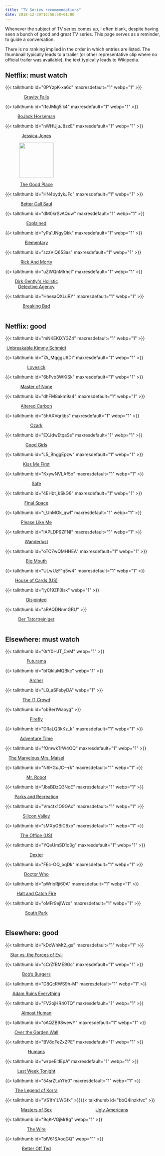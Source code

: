 ```yaml
---
title: "TV Series recommendations"
date: 2018-12-30T15:56:58+01:00
---
```


Whenever the subject of TV series comes up, I often blank, despite having seen a
bunch of good and great TV series. This page serves as a reminder, to guide a
conversation.

There is no ranking implied in the order in which entries are listed. The
thumbnail typically leads to a trailer (or other representative clip where no
official trailer was available), the text typically leads to Wikipedia.

## Netflix: must watch

<div style="display: flex; flex-wrap: wrap">

<div style="text-align: center">
{{< talkthumb id="0PYzpK-xa6c" maxresdefault="1" webp="1" >}}
<p style="width: 200px; text-align: center"><a href="https://en.wikipedia.org/wiki/Gravity_Falls">Gravity Falls</a></p>
</div>

<div style="text-align: center">
{{< talkthumb id="i1eJMig5Ik4" maxresdefault="1" webp="1" >}}
<p style="width: 200px; text-align: center"><a href="https://en.wikipedia.org/wiki/BoJack_Horseman">BoJack Horseman</a></p>
</div>

<div style="text-align: center">
{{< talkthumb id="nWHUjuJ8zxE" maxresdefault="1" webp="1" >}}
<p style="width: 200px; text-align: center"><a href="https://en.wikipedia.org/wiki/Jessica_Jones_(TV_series)">Jessica Jones</a></p>
</div>

<div style="text-align: center">
<img src="https://upload.wikimedia.org/wikipedia/en/8/84/The_Good_Place_season_1.jpg" height="111">
<p style="width: 200px; text-align: center"><a href="https://www.netflix.com/title/80113701">The Good Place</a></p>
</div>

<div style="text-align: center">
{{< talkthumb id="HN4oydykJFc" maxresdefault="1" webp="1" >}}
<p style="width: 200px; text-align: center"><a href="https://en.wikipedia.org/wiki/Better_Call_Saul">Better Call Saul</a></p>
</div>

<div style="text-align: center">
{{< talkthumb id="dM0krSvAQuw" maxresdefault="1" webp="1" >}}
<p style="width: 200px; text-align: center"><a href="https://en.wikipedia.org/wiki/Explained_(TV_series)">Explained</a></p>
</div>

<div style="text-align: center">
{{< talkthumb id="yPa1JNgyQkk" maxresdefault="1" webp="1" >}}
<p style="width: 200px; text-align: center"><a href="https://en.wikipedia.org/wiki/Elementary_(TV_series)">Elementary</a></p>
</div>

<div style="text-align: center">
{{< talkthumb id="szzVlQ653as" maxresdefault="1" webp="1" >}}
<p style="width: 200px; text-align: center"><a href="https://en.wikipedia.org/wiki/Rick_and_Morty">Rick And Morty</a></p>
</div>

<div style="text-align: center">
{{< talkthumb id="uZWQnMlrhcI" maxresdefault="1" webp="1" >}}
<p style="width: 200px; text-align: center"><a href="https://en.wikipedia.org/wiki/Dirk_Gently%27s_Holistic_Detective_Agency_(TV_series)">Dirk Gently's Holistic Detective Agency</a></p>
</div>

<div style="text-align: center">
{{< talkthumb id="HhesaQXLuRY" maxresdefault="1" webp="1" >}}
<p style="width: 200px; text-align: center"><a href="https://en.wikipedia.org/wiki/Breaking_Bad">Breaking Bad</a></p>
</div>

</div>

## Netflix: good

<div style="display: flex; flex-wrap: wrap">

<div style="text-align: center">
{{< talkthumb id="mNKEKlXY3Z4" maxresdefault="1" webp="1" >}}
<p style="width: 200px; text-align: center"><a href="https://en.wikipedia.org/wiki/Unbreakable_Kimmy_Schmidt">Unbreakable Kimmy Schmidt</a></p>
</div>

<div style="text-align: center">
{{< talkthumb id="7A_MqggU6DI" maxresdefault="1" webp="1" >}}
<p style="width: 200px; text-align: center"><a href="https://en.wikipedia.org/wiki/Lovesick_(TV_series)">Lovesick</a></p>
</div>

<div style="text-align: center">
{{< talkthumb id="6bFvb3WKISk" maxresdefault="1" webp="1" >}}
<p style="width: 200px; text-align: center"><a href="https://en.wikipedia.org/wiki/Master_of_None">Master of None</a></p>
</div>

<div style="text-align: center">
{{< talkthumb id="dhFM8akm9a4" maxresdefault="1" webp="1" >}}
<p style="width: 200px; text-align: center"><a href="https://en.wikipedia.org/wiki/Altered_Carbon_(TV_series)">Altered Carbon</a></p>
</div>

<div style="text-align: center">
{{< talkthumb id="5hAXVqrljbs" maxresdefault="1" webp="1" >}}
<p style="width: 200px; text-align: center"><a href="https://en.wikipedia.org/wiki/Ozark_(TV_series)">Ozark</a></p>
</div>

<div style="text-align: center">
{{< talkthumb id="EXJdwEtqaSs" maxresdefault="1" webp="1" >}}
<p style="width: 200px; text-align: center"><a href="https://en.wikipedia.org/wiki/Good_Girls_(TV_series)">Good Girls</a></p>
</div>

<div style="text-align: center">
{{< talkthumb id="L5_BhggEpzw" maxresdefault="1" webp="1" >}}
<p style="width: 200px; text-align: center"><a href="https://en.wikipedia.org/wiki/Kiss_Me_First_(TV_series)">Kiss Me First</a></p>
</div>

<div style="text-align: center">
{{< talkthumb id="KxywNVLAf5o" maxresdefault="1" webp="1" >}}
<p style="width: 200px; text-align: center"><a href="https://en.wikipedia.org/wiki/Safe_(TV_series)">Safe</a></p>
</div>

<div style="text-align: center">
{{< talkthumb id="4EHbt_kSkG8" maxresdefault="1" webp="1" >}}
<p style="width: 200px; text-align: center"><a href="https://en.wikipedia.org/wiki/Final_Space">Final Space</a></p>
</div>

<div style="text-align: center">
{{< talkthumb id="i_UnMGk_qwI" maxresdefault="1" webp="1" >}}
<p style="width: 200px; text-align: center"><a href="https://en.wikipedia.org/wiki/Please_Like_Me">Please Like Me</a></p>
</div>

<div style="text-align: center">
{{< talkthumb id="IAPLDP9ZFNI" maxresdefault="1" webp="1" >}}
<p style="width: 200px; text-align: center"><a href="https://en.wikipedia.org/wiki/Wanderlust_(UK_TV_series)">Wanderlust</a></p>
</div>

<div style="text-align: center">
{{< talkthumb id="oTC7wQMHHEA" maxresdefault="1" webp="1" >}}
<p style="width: 200px; text-align: center"><a href="https://en.wikipedia.org/wiki/Big_Mouth_(TV_series)">Big Mouth</a></p>
</div>

<div style="text-align: center">
{{< talkthumb id="ULwUzF1q5w4" maxresdefault="1" webp="1" >}}
<p style="width: 200px; text-align: center"><a href="https://en.wikipedia.org/wiki/House_of_Cards_(U.S._TV_series)">House of Cards (US)</a></p>
</div>

<div style="text-align: center">
{{< talkthumb id="ly019ZF0lsk" webp="1" >}}
<p style="width: 200px; text-align: center"><a href="https://en.wikipedia.org/wiki/Disjointed">Disjointed</a></p>
</div>

<div style="text-align: center">
{{< talkthumb id="aRAQDNnmGRU" >}}
<p style="width: 200px; text-align: center"><a href="https://de.wikipedia.org/wiki/Der_Tatortreiniger">Der Tatortreiniger</a></p>
</div>

</div>

## Elsewhere: must watch

<div style="display: flex; flex-wrap: wrap">

<div style="text-align: center">
{{< talkthumb id="0rY0HJT_CvM" webp="1" >}}
<p style="width: 200px; text-align: center"><a href="https://en.wikipedia.org/wiki/Futurama">Futurama</a></p>
</div>

<div style="text-align: center">
{{< talkthumb id="bfQkIuMQBkc" webp="1" >}}
<p style="width: 200px; text-align: center"><a href="https://en.wikipedia.org/wiki/Archer_(2009_TV_series)">Archer</a></p>
</div>

<div style="text-align: center">
{{< talkthumb id="LQ_aSFebyDA" webp="1" >}}
<p style="width: 200px; text-align: center"><a href="https://en.wikipedia.org/wiki/The_IT_Crowd">The IT Crowd</a></p>
</div>

<div style="text-align: center">
{{< talkthumb id="obBertWaoyg" >}}
<p style="width: 200px; text-align: center"><a href="https://en.wikipedia.org/wiki/Firefly_(TV_series)">Firefly</a></p>
</div>

<div style="text-align: center">
{{< talkthumb id="DRaLQ3kKz_k" maxresdefault="1" webp="1" >}}
<p style="width: 200px; text-align: center"><a href="https://en.wikipedia.org/wiki/Adventure_Time">Adventure Time</a></p>
</div>

<div style="text-align: center">
{{< talkthumb id="fOmwkTrW4OQ" maxresdefault="1" webp="1" >}}
<p style="width: 200px; text-align: center"><a href="https://en.wikipedia.org/wiki/The_Marvelous_Mrs._Maisel">The Marvelous Mrs. Maisel</a></p>
</div>

<div style="text-align: center">
{{< talkthumb id="N6HGuJC--rk" maxresdefault="1" webp="1" >}}
<p style="width: 200px; text-align: center"><a href="https://en.wikipedia.org/wiki/Mr._Robot">Mr. Robot</a></p>
</div>

<div style="text-align: center">
{{< talkthumb id="JbsBDzQ3NoE" maxresdefault="1" webp="1" >}}
<p style="width: 200px; text-align: center"><a href="https://en.wikipedia.org/wiki/Parks_and_Recreation">Parks and Recreation</a></p>
</div>

<div style="text-align: center">
{{< talkthumb id="Vm4tx1O9GAc" maxresdefault="1" webp="1" >}}
<p style="width: 200px; text-align: center"><a href="https://en.wikipedia.org/wiki/Silicon_Valley_(TV_series)">Silicon Valley</a></p>
</div>

<div style="text-align: center">
{{< talkthumb id="sMXpGBiC6xo" maxresdefault="1" webp="1" >}}
<p style="width: 200px; text-align: center"><a href="https://en.wikipedia.org/wiki/The_Office_(U.S._TV_series)">The Office (US)</a></p>
</div>

<div style="text-align: center">
{{< talkthumb id="YQeUmSD1c3g" maxresdefault="1" webp="1" >}}
<p style="width: 200px; text-align: center"><a href="https://en.wikipedia.org/wiki/Dexter_(TV_series)">Dexter</a></p>
</div>

<div style="text-align: center">
{{< talkthumb id="FEc-OQ_oqDk" maxresdefault="1" webp="1" >}}
<p style="width: 200px; text-align: center"><a href="https://en.wikipedia.org/wiki/Doctor_Who">Doctor Who</a></p>
</div>

<div style="text-align: center">
{{< talkthumb id="pWrioRji60A" maxresdefault="1" webp="1" >}}
<p style="width: 200px; text-align: center"><a href="https://en.wikipedia.org/wiki/Halt_and_Catch_Fire_(TV_series)">Halt and Catch Fire</a></p>
</div>

<div style="text-align: center">
{{< talkthumb id="oMFr9ejlWzs" maxresdefault="1" webp="1" >}}
<p style="width: 200px; text-align: center"><a href="https://en.wikipedia.org/wiki/South_Park">South Park</a></p>
</div>

</div>

## Elsewhere: good

<div style="display: flex; flex-wrap: wrap">

<div style="text-align: center">
{{< talkthumb id="kDoWhMt2_gs" maxresdefault="1" webp="1" >}}
<p style="width: 200px; text-align: center"><a href="https://en.wikipedia.org/wiki/Star_vs._the_Forces_of_Evil">Star vs. the Forces of Evil</a></p>
</div>

<div style="text-align: center">
{{< talkthumb id="cCrZfBME9Gc" maxresdefault="1" webp="1" >}}
<p style="width: 200px; text-align: center"><a href="https://en.wikipedia.org/wiki/Bob%27s_Burgers">Bob’s Burgers</a></p>
</div>

<div style="text-align: center">
{{< talkthumb id="D8QcRWS9h-M" maxresdefault="1" webp="1" >}}
<p style="width: 200px; text-align: center"><a href="https://en.wikipedia.org/wiki/Adam_Ruins_Everything">Adam Ruins Everything</a></p>
</div>

<div style="text-align: center">
{{< talkthumb id="FV2ojHR40TQ" maxresdefault="1" webp="1" >}}
<p style="width: 200px; text-align: center"><a href="https://en.wikipedia.org/wiki/Almost_Human_(TV_series)">Almost Human</a></p>
</div>

<div style="text-align: center">
{{< talkthumb id="oAQZB98wewY" maxresdefault="1" webp="1" >}}
<p style="width: 200px; text-align: center"><a href="https://en.wikipedia.org/wiki/Over_the_Garden_Wall">Over the Garden Wall</a></p>
</div>

<div style="text-align: center">
{{< talkthumb id="BV8qFeZxZPE" maxresdefault="1" webp="1" >}}
<p style="width: 200px; text-align: center"><a href="https://en.wikipedia.org/wiki/Humans_(TV_series)">Humans</a></p>
</div>

<div style="text-align: center">
{{< talkthumb id="wrpeEitIEpA" maxresdefault="1" webp="1" >}}
<p style="width: 200px; text-align: center"><a href="https://en.wikipedia.org/wiki/Last_Week_Tonight_with_John_Oliver">Last Week Tonight</a></p>
</div>

<div style="text-align: center">
{{< talkthumb id="54srZLuYfb0" maxresdefault="1" webp="1" >}}
<p style="width: 200px; text-align: center"><a href="https://en.wikipedia.org/wiki/The_Legend_of_Korra">The Legend of Korra</a></p>
</div>

<div style="text-align: center">
{{< talkthumb id="VS1fn1LWGfk" >}}
<p style="width: 200px; text-align: center"><a href="https://en.wikipedia.org/wiki/Masters_of_Sex">Masters of Sex</a></p>
</div>

<div style="text-align: center">
{{< talkthumb id="bbQ4inzkfvc" >}}
<p style="width: 200px; text-align: center"><a href="https://en.wikipedia.org/wiki/Ugly_Americans_(TV_series)">Ugly Americans</a></p>
</div>

<div style="text-align: center">
{{< talkthumb id="9qK-VGjMr8g" webp="1" >}}
<p style="width: 200px; text-align: center"><a href="https://en.wikipedia.org/wiki/The_Wire">The Wire</a></p>
</div>

<div style="text-align: center">
{{< talkthumb id="blV61SAoqGQ" webp="1" >}}
<p style="width: 200px; text-align: center"><a href="https://en.wikipedia.org/wiki/Better_Off_Ted">Better Off Ted</a></p>
</div>

</div>
